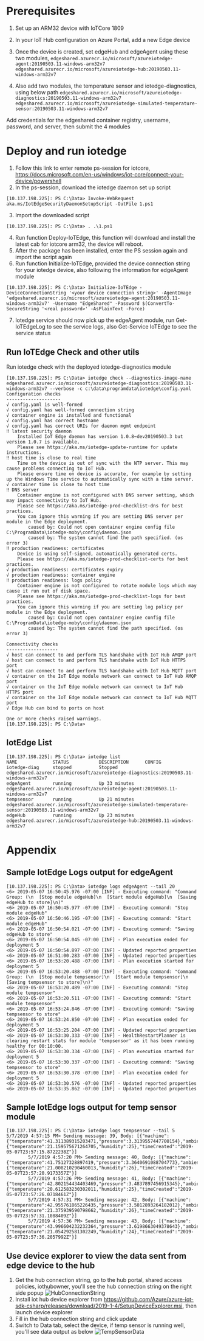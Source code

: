# Prerequisites
1.	Set up an ARM32 device with IoTCore 1809
2.	In your IoT Hub configuration on Azure Portal, add a new Edge device
3.	Once the device is created, set edgeHub and edgeAgent using these two modules,
`edgeshared.azurecr.io/microsoft/azureiotedge-agent:20190503.11-windows-arm32v7`
`edgeshared.azurecr.io/microsoft/azureiotedge-hub:20190503.11-windows-arm32v7`

4.	Also add two modules, the temperature sensor and iotedge-diagnostics, using below path
`edgeshared.azurecr.io/microsoft/azureiotedge-diagnostics:20190503.11-windows-arm32v7`
`edgeshared.azurecr.io/microsoft/azureiotedge-simulated-temperature-sensor:20190503.11-windows-arm32v7`

Add credentials for the edgeshared container registry, username, password, and server, then submit the 4 modules

# Deploy and run iotedge
1.	Follow this link to enter remote ps-session for iotcore, https://docs.microsoft.com/en-us/windows/iot-core/connect-your-device/powershell
2.	In the ps-session, download the iotedge daemon set up script

`[10.137.198.225]: PS C:\Data> Invoke-WebRequest aka.ms/IotEdgeSecurityDaemonSetupScript -OutFile 1.ps1`

3.	Import the downloaded script

`[10.137.198.225]: PS C:\Data> . .\1.ps1`

4.	Run function Deploy-IoTEdge, this function will download and install the latest cab for iotcore arm32, the device will reboot.
5.	After the package has been installed, enter the PS session again and import the script again
6.	Run function Initialize-IoTEdge, provided the device connection string for your iotedge device, also following the information for edgeAgent module

`[10.137.198.225]: PS C:\Data> Initialize-IoTEdge -DeviceConnectionString '<your device connection string>' -AgentImage 'edgeshared.azurecr.io/microsoft/azureiotedge-agent:20190503.11-windows-arm32v7' -Username "EdgeShared" -Password $(ConvertTo-SecureString '<real password>' -AsPlainText -Force)`

7.	Iotedge service should now pick up the edgeAgent module, run Get-IoTEdgeLog to see the service logs, also Get-Service IoTEdge to see the service status

## Run IoTEdge Check and other utils
Run iotedge check with the deployed iotedge-diagnostics module
```
[10.137.198.225]: PS C:\Data> iotedge check --diagnostics-image-name edgeshared.azurecr.io/microsoft/azureiotedge-diagnostics:20190503.11-windows-arm32v7 --verbose -c c:\data\programdata\iotedge\config.yaml                                                                 Configuration checks
--------------------
√ config.yaml is well-formed
√ config.yaml has well-formed connection string
√ container engine is installed and functional
√ config.yaml has correct hostname
√ config.yaml has correct URIs for daemon mgmt endpoint
‼ latest security daemon
    Installed IoT Edge daemon has version 1.0.8~dev20190503.3 but version 1.0.7 is available.
    Please see https://aka.ms/iotedge-update-runtime for update instructions.
‼ host time is close to real time
    Time on the device is out of sync with the NTP server. This may cause problems connecting to IoT Hub.
    Please ensure time on device is accurate, for example by setting up the Windows Time service to automatically sync with a time server.
√ container time is close to host time
‼ DNS server
    Container engine is not configured with DNS server setting, which may impact connectivity to IoT Hub.
    Please see https://aka.ms/iotedge-prod-checklist-dns for best practices.
    You can ignore this warning if you are setting DNS server per module in the Edge deployment.
        caused by: Could not open container engine config file C:\ProgramData\iotedge-moby\config\daemon.json
        caused by: The system cannot find the path specified. (os error 3)
‼ production readiness: certificates
    Device is using self-signed, automatically generated certs.
    Please see https://aka.ms/iotedge-prod-checklist-certs for best practices.
√ production readiness: certificates expiry
√ production readiness: container engine
‼ production readiness: logs policy
    Container engine is not configured to rotate module logs which may cause it run out of disk space.
    Please see https://aka.ms/iotedge-prod-checklist-logs for best practices.
    You can ignore this warning if you are setting log policy per module in the Edge deployment.
        caused by: Could not open container engine config file C:\ProgramData\iotedge-moby\config\daemon.json
        caused by: The system cannot find the path specified. (os error 3)

Connectivity checks
-------------------
√ host can connect to and perform TLS handshake with IoT Hub AMQP port
√ host can connect to and perform TLS handshake with IoT Hub HTTPS port
√ host can connect to and perform TLS handshake with IoT Hub MQTT port
√ container on the IoT Edge module network can connect to IoT Hub AMQP port
√ container on the IoT Edge module network can connect to IoT Hub HTTPS port
√ container on the IoT Edge module network can connect to IoT Hub MQTT port
√ Edge Hub can bind to ports on host

One or more checks raised warnings.
[10.137.198.225]: PS C:\Data>   
```

## IotEdge List
```
[10.137.198.225]: PS C:\Data> iotedge list                                                                                                                                                                                                                                     NAME             STATUS           DESCRIPTION      CONFIG
iotedge-diag     stopped          Stopped          edgeshared.azurecr.io/microsoft/azureiotedge-diagnostics:20190503.11-windows-arm32v7
edgeAgent        running          Up 33 minutes    edgeshared.azurecr.io/microsoft/azureiotedge-agent:20190503.11-windows-arm32v7
tempsensor       running          Up 21 minutes    edgeshared.azurecr.io/microsoft/azureiotedge-simulated-temperature-sensor:20190503.11-windows-arm32v7
edgeHub          running          Up 23 minutes    edgeshared.azurecr.io/microsoft/azureiotedge-hub:20190503.11-windows-arm32v7
```

# Appendix

## Sample IotEdge Logs output for edgeAgent
```
[10.137.198.225]: PS C:\Data> iotedge logs edgeAgent --tail 20                                                                                                                                                                                                                 <6> 2019-05-07 16:50:45.976 -07:00 [INF] - Executing command: "Command Group: (\n  [Stop module edgeHub]\n  [Start module edgeHub]\n  [Saving edgeHub to store]\n)"
<6> 2019-05-07 16:50:45.977 -07:00 [INF] - Executing command: "Stop module edgeHub"
<6> 2019-05-07 16:50:46.195 -07:00 [INF] - Executing command: "Start module edgeHub"
<6> 2019-05-07 16:50:54.021 -07:00 [INF] - Executing command: "Saving edgeHub to store"
<6> 2019-05-07 16:50:54.045 -07:00 [INF] - Plan execution ended for deployment 5
<6> 2019-05-07 16:50:54.897 -07:00 [INF] - Updated reported properties
<6> 2019-05-07 16:51:00.283 -07:00 [INF] - Updated reported properties
<6> 2019-05-07 16:53:20.488 -07:00 [INF] - Plan execution started for deployment 5
<6> 2019-05-07 16:53:20.488 -07:00 [INF] - Executing command: "Command Group: (\n  [Stop module tempsensor]\n  [Start module tempsensor]\n  [Saving tempsensor to store]\n)"
<6> 2019-05-07 16:53:20.489 -07:00 [INF] - Executing command: "Stop module tempsensor"
<6> 2019-05-07 16:53:20.511 -07:00 [INF] - Executing command: "Start module tempsensor"
<6> 2019-05-07 16:53:24.846 -07:00 [INF] - Executing command: "Saving tempsensor to store"
<6> 2019-05-07 16:53:24.850 -07:00 [INF] - Plan execution ended for deployment 5
<6> 2019-05-07 16:53:25.204 -07:00 [INF] - Updated reported properties
<6> 2019-05-07 16:53:30.333 -07:00 [INF] - HealthRestartPlanner is clearing restart stats for module 'tempsensor' as it has been running healthy for 00:10:00.
<6> 2019-05-07 16:53:30.334 -07:00 [INF] - Plan execution started for deployment 5
<6> 2019-05-07 16:53:30.337 -07:00 [INF] - Executing command: "Saving tempsensor to store"
<6> 2019-05-07 16:53:30.378 -07:00 [INF] - Plan execution ended for deployment 5
<6> 2019-05-07 16:53:30.576 -07:00 [INF] - Updated reported properties
<6> 2019-05-07 16:53:35.862 -07:00 [INF] - Updated reported properties
```
## Sample IotEdge logs output for temp sensor module
```
[10.137.198.225]: PS C:\Data> iotedge logs tempsensor --tail 5                                                                                                                                                                                                                         5/7/2019 4:57:15 PM> Sending message: 39, Body: [{"machine":{"temperature":41.311389315203471,"pressure":3.3139557447700154},"ambient":{"temperature":21.159575671264705,"humidity":25},"timeCreated":"2019-05-07T23:57:15.8722238Z"}]
        5/7/2019 4:57:20 PM> Sending message: 40, Body: [{"machine":{"temperature":41.75127328897419,"pressure":3.3640691088704773},"ambient":{"temperature":21.008210290460013,"humidity":26},"timeCreated":"2019-05-07T23:57:20.9173357Z"}]
        5/7/2019 4:57:26 PM> Sending message: 41, Body: [{"machine":{"temperature":42.802154434403469,"pressure":3.4837897456915345},"ambient":{"temperature":20.612583230302011,"humidity":25},"timeCreated":"2019-05-07T23:57:26.0718461Z"}]
        5/7/2019 4:57:31 PM> Sending message: 42, Body: [{"machine":{"temperature":42.955761865226435,"pressure":3.5012893264182012},"ambient":{"temperature":21.375939590798662,"humidity":26},"timeCreated":"2019-05-07T23:57:31.1088409Z"}]
        5/7/2019 4:57:36 PM> Sending message: 43, Body: [{"machine":{"temperature":43.996604232232364,"pressure":3.6198663049378643},"ambient":{"temperature":21.054292581302249,"humidity":24},"timeCreated":"2019-05-07T23:57:36.2057992Z"}]
```

## Use device explorer to view the data sent from edge device to the hub
1. Get the hub connection string, go to the hub portal, shared access policies, iothubowner, you'll see the hub connection string on the right side popup
![HubConnectionString](./HubConnectionString.png)
2. Install iot hub device explorer from https://github.com/Azure/azure-iot-sdk-csharp/releases/download/2019-1-4/SetupDeviceExplorer.msi, then launch device explorer
3. Fill in the hub connection string and click update
4. Switch to Data tab, select the device, if temp sensor is running well, you'll see data output as below
![TempSensorData](./DeviceExplorerTempSensorData.png)
